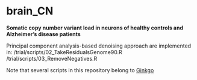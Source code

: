 # brain_CN

**Somatic copy number variant load in neurons of healthy controls and Alzheimer’s disease patients**


Principal component analysis-based denoising approach are implemented in:
/trial/scripts/02_TakeResidualsGenome90.R    
/trial/scripts/03_RemoveNegatives.R

Note that several scripts in this repository belong to [Ginkgo](https://github.com/robertaboukhalil/ginkgo)
